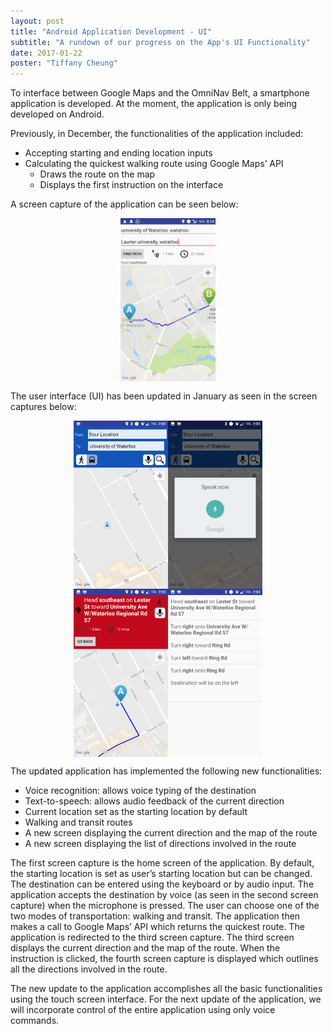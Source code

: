 ```yaml
---
layout: post
title: "Android Application Development - UI"
subtitle: "A rundown of our progress on the App's UI Functionality"
date: 2017-01-22
poster: "Tiffany Cheung"
---
```


To interface between Google Maps and the OmniNav Belt, a smartphone application is developed. At the moment, the application is only being developed on Android.

Previously, in December, the functionalities of the application included:

- Accepting starting and ending location inputs
- Calculating the quickest walking route using Google Maps’ API
    - Draws the route on the map
    - Displays the first instruction on the interface

A screen capture of the application can be seen below:

<div style="display: flex; justify-content: center;">
	<img src="/images/blog/2017-01-22/image_1.tif" alt="OLD App Screen Capture" width="30%" height="30%" />
</div>

The user interface (UI) has been updated in January as seen in the screen captures below:

<div style="display: flex; justify-content: center;">
	<img src="/images/blog/2017-01-22/image_2.png" alt="App Updated Screen Capture_1" width="30%" height="30%" /> <img src="/images/blog/2017-01-22/image_3.png" alt="App Updated Screen Capture_3" width="30%" height="30%"/>
</div>

<div style="display: flex; justify-content: center;">
	<img src="/images/blog/2017-01-22/image_4.png" alt="App Updated Screen Capture_4" width="30%" height="30%" /> <img src="/images/blog/2017-01-22/image_5.png" alt="App Updated Screen Capture_5" width="30%" height="30%" />
</div>

The updated application has implemented the following new functionalities:
- Voice recognition: allows voice typing of the destination
- Text-to-speech: allows audio feedback of the current direction 
- Current location set as the starting location by default
- Walking and transit routes
- A new screen displaying the current direction and the map of the route
- A new screen displaying the list of directions involved in the route

The first screen capture is the home screen of the application. By default, the starting location is set as user’s starting location but can be changed. The destination can be entered using the keyboard or by audio input. The application accepts the destination by voice (as seen in the second screen capture) when the microphone is pressed. The user can choose one of the two modes of transportation: walking and transit. The application then makes a call to Google Maps’ API which returns the quickest route. The application is redirected to the third screen capture. The third screen displays the current direction and the map of the route. When the instruction is clicked, the fourth screen capture is displayed which outlines all the directions involved in the route.

The new update to the application accomplishes all the basic functionalities using the touch screen interface. For the next update of the application, we will incorporate control of the entire application using only voice commands.
